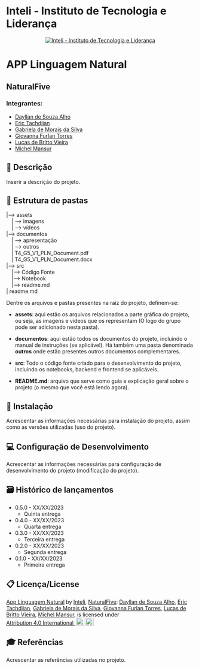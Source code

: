 # Inteli - Instituto de Tecnologia e Liderança 

<p align="center">
<a href= "https://www.inteli.edu.br/"><img src="https://s3.amazonaws.com/gupy5/production/companies/26702/career/63484/images/2022-04-28_16-56_logo.png" alt="Inteli - Instituto de Tecnologia e Liderança" border="0"></a>
</p>

# APP Linguagem Natural

## NaturalFive

### Integrantes: 
- <a href="https://www.linkedin.com/in/dayllan-alho/">Dayllan de Souza Alho</a>
- <a href="https://www.linkedin.com/in/erictach/">Eric Tachdjian</a> 
- <a href="https://www.linkedin.com/in/gabriela-de-morais-da-silva-467b29238/">Gabriela de Morais da Silva</a> 
- <a href="https://www.linkedin.com/in/giovanna-furlan-torres-378316182/">Giovanna Furlan Torres</a>
- <a href="https://www.linkedin.com/in/lucas-britto-376665208/">Lucas de Britto Vieira</a>
- <a href="https://www.linkedin.com/in/michel-mansur-26006a219/">Michel Mansur</a> 

## 📝 Descrição

Inserir a descrição do projeto.

## 📁 Estrutura de pastas

|--> assets<br>
  &emsp;| --> imagens <br>
  &emsp;| --> vídeos <br>
|--> documentos<br>
  &emsp;| --> apresentação <br>
  &emsp;| --> outros <br>
  &emsp;| T4_G5_V1_PLN_Document.pdf<br>
  &emsp;| T4_G5_V1_PLN_Document.docx<br>
|--> src<br>
  &emsp;|--> Código Fonte<br>
  &emsp;|--> Notebook<br>
  &emsp;|--> readme.md<br>
| readme.md<br>

Dentre os arquivos e pastas presentes na raiz do projeto, definem-se:

- <b>assets</b>: aqui estão os arquivos relacionados a parte gráfica do projeto, ou seja, as imagens e vídeos que os representam (O logo do grupo pode ser adicionado nesta pasta).

- <b>documentos</b>: aqui estão todos os documentos do projeto, incluindo o manual de instruções (se aplicável). Há também uma pasta denominada <b>outros</b> onde estão presentes outros documentos complementares.

- <b>src</b>: Todo o código fonte criado para o desenvolvimento do projeto, incluindo os notebooks, backend e frontend se aplicáveis.

- <b>README.md</b>: arquivo que serve como guia e explicação geral sobre o projeto (o mesmo que você está lendo agora).

## 🔧 Instalação

Acrescentar as informações necessárias para instalação do projeto, assim como as versões utilizadas (uso do projeto).


## 💻 Configuração de Desenvolvimento

Acrescentar as informações necessárias para configuração de desenvolvimento do projeto (modificação do projeto).


## 🗃 Histórico de lançamentos

* 0.5.0 - XX/XX/2023
    * Quinta entrega
* 0.4.0 - XX/XX/2023
    * Quarta entrega
* 0.3.0 - XX/XX/2023
    * Terceira entrega
* 0.2.0 - XX/XX/2023
    * Segunda entrega 
* 0.1.0 - XX/XX/2023
    * Primeira entrega 

	
## 📋 Licença/License

<p xmlns:cc="http://creativecommons.org/ns#" xmlns:dct="http://purl.org/dc/terms/"><a property="dct:title" rel="cc:attributionURL" href="https://github.com/2023M6T4-Inteli">App Linguagem Natural</a> by <a rel="cc:attributionURL dct:creator" property="cc:attributionName" href="https://github.com/InteliProjects">Inteli</a>, <a rel="cc:attributionURL dct:creator" property="cc:attributionName" href="https://github.com/2023M6T4-Inteli/Projeto5">NaturalFive</a>: <a href="https://www.linkedin.com/in/dayllan-alho">Dayllan de Souza Alho</a>, <a href="https://www.linkedin.com/in/erictach/">Eric Tachdjian</a>, <a href="https://www.linkedin.com/in/gabriela-de-morais-da-silva-467b29238/">Gabriela de Morais da Silva</a>, <a href="https://www.linkedin.com/in/giovanna-furlan-torres-378316182/">Giovanna Furlan Torres</a>, <a href="https://www.linkedin.com/in/lucas-britto-376665208/">Lucas de Britto Vieira</a>, <a href="https://www.linkedin.com/in/michel-mansur-26006a219/">Michel Mansur</a>,
is licensed under <a href="http://creativecommons.org/licenses/by/4.0/?ref=chooser-v1" target="_blank" rel="license noopener noreferrer" style="display:inline-block;">Attribution 4.0 International <img style="height:22px!important;margin-left:3px;vertical-align:text-bottom;" src="https://mirrors.creativecommons.org/presskit/icons/cc.svg?ref=chooser-v1"><img style="height:22px!important;margin-left:3px;vertical-align:text-bottom;" src="https://mirrors.creativecommons.org/presskit/icons/by.svg?ref=chooser-v1"></a></p>



## 🎓 Referências

Acrescentar as referências utilizadas no projeto.

